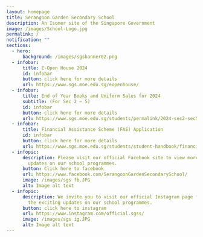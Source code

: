 ```yaml
---
layout: homepage
title: Serangoon Garden Secondary School
description: An Isomer site of the Singapore Government
image: /images/School-Logo.jpg
permalink: /
notification: ""
sections:
  - hero:
      background: /images/sgsbanner02.png
  - infobar:
      title: E-Open House 2024
      id: infobar
      button: click here for more details
      url: https://www.sgs.moe.edu.sg/eopenhouse/
  - infobar:
      title: End of Year Books and Uniform Sales for 2024
      subtitle: (For Sec 2 – 5)
      id: infobar
      button: click here for more details
      url: https://www.sgs.moe.edu.sg/students/permalink/2024-sec2-sec5-books-uniform-sales/
  - infobar:
      title: Financial Assistance Scheme (FAS) Application
      id: infobar
      button: click here for more details
      url: https://www.sgs.moe.edu.sg/students/student-handbook/financial-assistance-scheme/
  - infopic:
      description: Please visit our official Facebook site to view more exciting
        updates on our school programmes.
      button: Click here to facebook
      url: https://www.facebook.com/SerangoonGardenSecondarySchool/
      image: /images/sgs fb.JPG
      alt: Image alt text
  - infopic:
      description: We invite you to visit our official Instagram page for a glimpse of
        the exciting updates on our school programmes.
      button: click here to instagram
      url: https://www.instagram.com/official.sgss/
      image: /images/sgs ig.JPG
      alt: Image alt text
---
```

